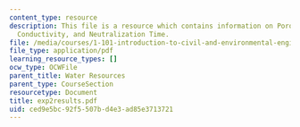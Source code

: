 ```yaml
---
content_type: resource
description: This file is a resource which contains information on Porosity, Hydraulic
  Conductivity, and Neutralization Time.
file: /media/courses/1-101-introduction-to-civil-and-environmental-engineering-design-i-fall-2006/ced9e5bc92f5507bd4e3ad85e3713721_exp2results.pdf
file_type: application/pdf
learning_resource_types: []
ocw_type: OCWFile
parent_title: Water Resources
parent_type: CourseSection
resourcetype: Document
title: exp2results.pdf
uid: ced9e5bc-92f5-507b-d4e3-ad85e3713721
---
```

